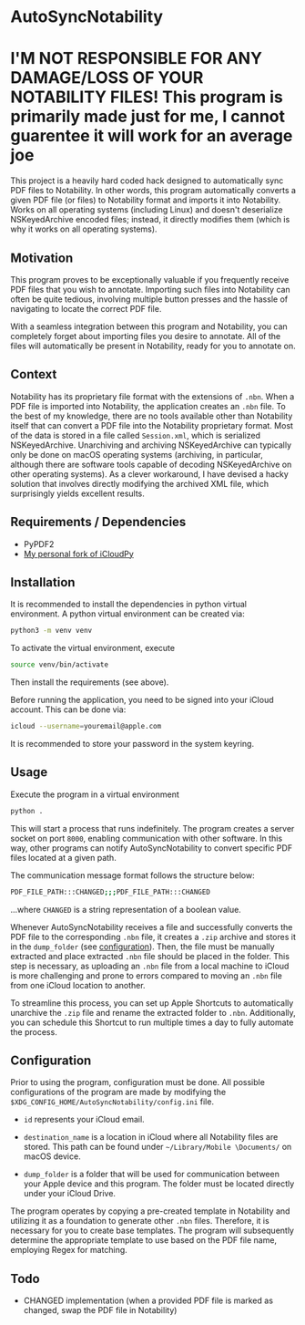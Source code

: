 # AutoSyncNotability

# I'M NOT RESPONSIBLE FOR ANY DAMAGE/LOSS OF YOUR NOTABILITY FILES! This program is primarily made just for me, I cannot guarentee it will work for an average joe

This project is a heavily hard coded hack designed to automatically sync PDF files to Notability. In other words, this program automatically converts a given PDF file (or files) to Notability format and imports it into Notability.
Works on all operating systems (including Linux) and doesn't deserialize NSKeyedArchive encoded files; instead, it directly modifies them (which is why it works on all operating systems).

## Motivation
This program proves to be exceptionally valuable if you frequently receive PDF files that you wish to annotate. Importing such files into Notability can often be quite tedious, involving multiple button presses and the hassle of navigating to locate the correct PDF file.

With a seamless integration between this program and Notability, you can completely forget about importing files you desire to annotate. All of the files will automatically be present in Notability, ready for you to annotate on.

## Context
Notability has its proprietary file format with the extensions of `.nbn`. When a PDF file is imported into Notability, the application creates an `.nbn` file. To the best of my knowledge, there are no tools available other than Notability itself that can convert a PDF file into the Notability proprietary format. Most of the data is stored in a file called `Session.xml`, which is serialized NSKeyedArchive. Unarchiving and archiving NSKeyedArchive can typically only be done on macOS operating systems (archiving, in particular, although there are software tools capable of decoding NSKeyedArchive on other operating systems). As a clever workaround, I have devised a hacky solution that involves directly modifying the archived XML file, which surprisingly yields excellent results.

## Requirements / Dependencies
- PyPDF2
- [My personal fork of iCloudPy](https://github.com/crissNb/icloudpy)

## Installation
It is recommended to install the dependencies in python virtual environment. A python virtual environment can be created via:
```bash
python3 -m venv venv
```
To activate the virtual environment, execute
```bash
source venv/bin/activate
```

Then install the requirements (see above).

Before running the application, you need to be signed into your iCloud account. This can be done via:
```bash
icloud --username=youremail@apple.com
```
It is recommended to store your password in the system keyring.

## Usage
Execute the program in a virtual environment
```bash
python .
```
This will start a process that runs indefinitely. The program creates a server socket on port `8000`, enabling communication with other software. In this way, other programs can notify AutoSyncNotability to convert specific PDF files located at a given path.

The communication message format follows the structure below:
```bash
PDF_FILE_PATH:::CHANGED;;;PDF_FILE_PATH:::CHANGED
```

...where `CHANGED` is a string representation of a boolean value.

Whenever AutoSyncNotability receives a file and successfully converts the PDF file to the corresponding `.nbn` file, it creates a `.zip` archive and stores it in the `dump_folder` (see [configuration](#configuration)). Then, the file must be manually extracted and place extracted `.nbn` file should be placed in the folder. This step is necessary, as uploading an `.nbn` file from a local machine to iCloud is more challenging and prone to errors compared to moving an `.nbn` file from one iCloud location to another.

To streamline this process, you can set up Apple Shortcuts to automatically unarchive the `.zip` file and rename the extracted folder to `.nbn`. Additionally, you can schedule this Shortcut to run multiple times a day to fully automate the process.

## Configuration
Prior to using the program, configuration must be done. All possible configurations of the program are made by modifying the `$XDG_CONFIG_HOME/AutoSyncNotability/config.ini` file.

- `id` represents your iCloud email.

- `destination_name` is a location in iCloud where all Notability files are stored. This path can be  found under `~/Library/Mobile \Documents/` on macOS device.

- `dump_folder` is a folder that will be used for communication between your Apple device and this program. The folder must be located directly under your iCloud Drive.

The program operates by copying a pre-created template in Notability and utilizing it as a foundation to generate other `.nbn` files. Therefore, it is necessary for you to create base templates. The program will subsequently determine the appropriate template to use based on the PDF file name, employing Regex for matching.

## Todo
- CHANGED implementation (when a provided PDF file is marked as changed, swap the PDF file in Notability)
